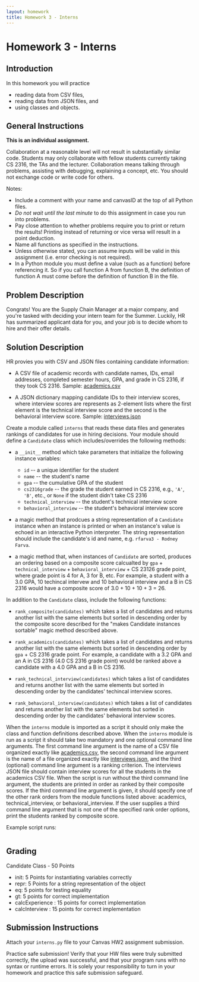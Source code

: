 ```yaml
---
layout: homework
title: Homework 3 - Interns
---
```


# Homework 3 - Interns

## Introduction

In this homework you will practice

- reading data from CSV files,
- reading data from JSON files, and
- using classes and objects.

## General Instructions

**This is an individual assignment.**

Collaboration at a reasonable level will not result in substantially similar code. Students may only collaborate with fellow students currently taking CS 2316, the TAs and the lecturer. Collaboration means talking through problems, assisting with debugging, explaining a concept, etc. You should not exchange code or write code for others.

Notes:

- Include a comment with your name and canvasID at the top of all Python files.
- *Do not wait until the last minute* to do this assignment in case you run into problems.
- Pay close attention to whether problems require you to print or return the results! Printing instead of returning or vice versa will result in a point deduction.
- Name all functions as specified in the instructions.
- Unless otherwise stated, you can assume inputs will be valid in this assignment (i.e. error checking is not required).
- In a Python module you must define a value (such as a function) before referencing it. So if you call function A from function B, the definition of function A must come before the definition of function B in the file.

## Problem Description

Congrats! You are the Supply Chain Manager at a major company, and you're tasked with deciding your intern team for the Summer. Luckily, HR has summarized applicant data for you, and your job is to decide whom to hire and their offer details.

## Solution Description

HR provies you with CSV and JSON files containing candidate information:

- A CSV file of academic records with candidate names, IDs, email addresses, completed semester hours, GPA, and grade in CS 2316, if they took CS 2316. Sample: [academics.csv](academics.csv)

- A JSON dictionary mapping candidate IDs to their interview scores, where interview scores are represents as 2-element lists where the first element is the technical interview score and the second is the behavioral interview score. Sample: [interviews.json](interviews.json)

Create a module called `interns` that reads these data files and generates rankings of candidates for use in hiring decisions. Your module should define a `Candidate` class which includes/overrides the following methods:

- a `__init__` method which take parameters that initialize the following instance variables:

  - `id` -- a unique identifier for the student
  - `name` -- the student's name
  - `gpa` -- the cumulative GPA of the student
  - `cs2316grade` -- the grade the student earned in CS 2316, e.g., `'A'`, `'B'`, etc., or `None` if the student didn't take CS 2316
  - `technical_interview` -- the student's technical interview score
  - `behavioral_interview` -- the student's behavioral interview score

- a magic method that prodcues a string representation of a `Candidate` instance when an instance is printed or when an instance's value is echoed in an interactive Python interpreter. The string representation should include the candidate's id and name, e.g. `rfarva3 - Rodney Farva`.
- a magic method that, when instances of `Candidate` are sorted, produces an ordering based on a composite score calcualted by `gpa` + `technical_interview` + `behavioral_interview` + CS 23126 grade point, where grade point is 4 for A, 3 for B, etc. For example, a student with a 3.0 GPA, 10 techincal intervew and 10 behavioral interview and a B in CS 2316 would have a composite score of 3.0 + 10 + 10 + 3 = 26.

In addition to the `Candidate` class, include the following functions:

- `rank_composite(candidates)` which takes a list of candidates and returns another list with the same elements but sorted in descending order by the composite score described for the "makes Candidate instances sortable" magic method described above.

- `rank_academics(candidates)` which takes a list of candidates and returns another list with the same elements but sorted in descending order by `gpa` + CS 2316 grade point. For example, a candidate with a 3.2 GPA and an A in CS 2316 (4.0 CS 2316 grade point) would be ranked above a candidate with a 4.0 GPA and a B in CS 2316.

- `rank_technical_interview(candidates)` which takes a list of candidates and returns another list with the same elements but sorted in descending order by the candidates' techincal interview scores.

- `rank_behavioral_interview(candidates)` which takes a list of candidates and returns another list with the same elements but sorted in descending order by the candidates' behavioral interview scores.

When the `interns` module is imported as a script it should only make the class and function definitions described above. When the `interns` module is run as a script it should take two mandatory and one optional command line arguments. The first command line argument is the name of a CSV file organized exactly like [academics.csv](academics.csv), the second command line argument is the name of a file organized exactly like [interviews.json](interviews.json), and the third (optional) command line argument is a ranking criterion. The interviews JSON file should contain interview scores for all the students in the academics CSV file. When the script is run without the third command line argument, the students are printed in order as ranked by their composite scores. If the third command line argument is given, it should specify one of the other rank orders from the module functions listed above: academics, technical_interview, or behavioral_interview. If the user supplies a third command line argument that is not one of the specified rank order options, print the students ranked by composite score.

Example script runs:

```sh

```

## Grading

Candidate Class - 50 Points
- init: 5 Points for instantiating variables correctly
- repr: 5 Points for a string representation of the object
- eq: 5 points for testing equality
- gt: 5 points for correct implementation
- calcExperience : 15 points for correct implementation
- calcInterview : 15 points for correct implementation


## Submission Instructions

Attach your `interns.py` file to your Canvas HW2 assignment submission.

Practice safe submission! Verify that your HW files were truly submitted correctly, the upload was successful, and that your program runs with no syntax or runtime errors. It is solely your responsibility to turn in your homework and practice this safe submission safeguard.
